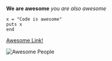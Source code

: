 **We are awesome**
*you are also awesome*

```
x = "Code is awesome"
puts x
end
```

[Awesome Link!](www.devbootcamp.com)

![Awesome People](https://github.com/marcelgalang/phase-0-gps-1/blob/master/awesome-people.png?raw=true)